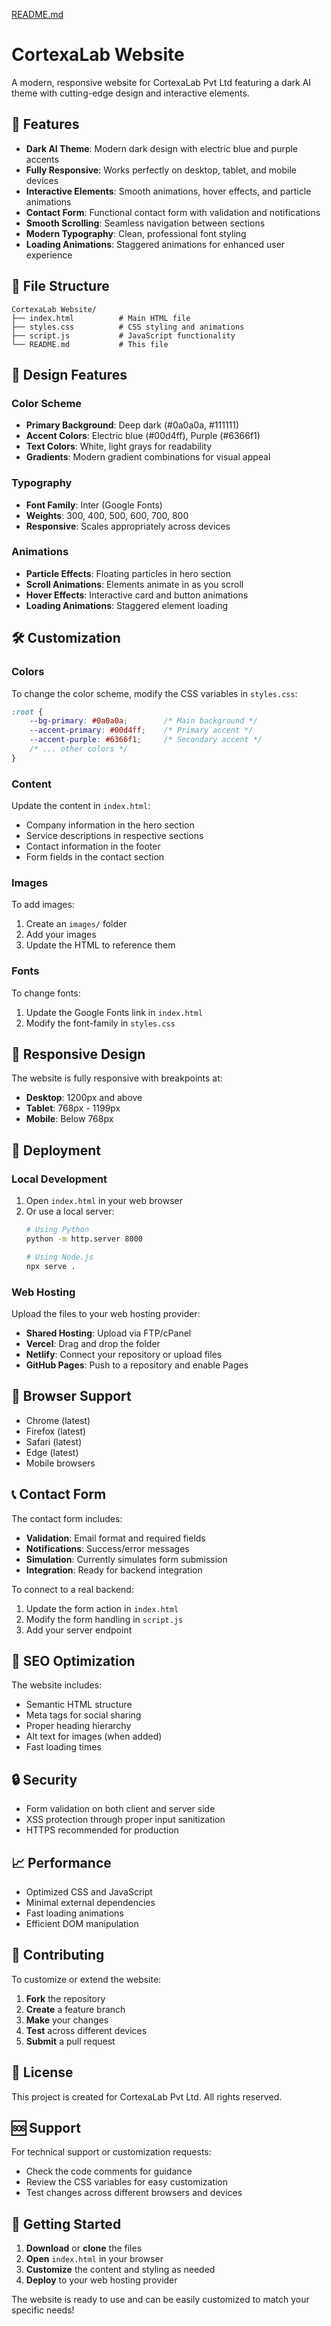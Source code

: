 [README.md](https://github.com/user-attachments/files/21843227/README.md)
# CortexaLab Website

A modern, responsive website for CortexaLab Pvt Ltd featuring a dark AI theme with cutting-edge design and interactive elements.

## 🚀 Features

- **Dark AI Theme**: Modern dark design with electric blue and purple accents
- **Fully Responsive**: Works perfectly on desktop, tablet, and mobile devices
- **Interactive Elements**: Smooth animations, hover effects, and particle animations
- **Contact Form**: Functional contact form with validation and notifications
- **Smooth Scrolling**: Seamless navigation between sections
- **Modern Typography**: Clean, professional font styling
- **Loading Animations**: Staggered animations for enhanced user experience

## 📁 File Structure

```
CortexaLab Website/
├── index.html          # Main HTML file
├── styles.css          # CSS styling and animations
├── script.js           # JavaScript functionality
└── README.md           # This file
```

## 🎨 Design Features

### Color Scheme
- **Primary Background**: Deep dark (#0a0a0a, #111111)
- **Accent Colors**: Electric blue (#00d4ff), Purple (#6366f1)
- **Text Colors**: White, light grays for readability
- **Gradients**: Modern gradient combinations for visual appeal

### Typography
- **Font Family**: Inter (Google Fonts)
- **Weights**: 300, 400, 500, 600, 700, 800
- **Responsive**: Scales appropriately across devices

### Animations
- **Particle Effects**: Floating particles in hero section
- **Scroll Animations**: Elements animate in as you scroll
- **Hover Effects**: Interactive card and button animations
- **Loading Animations**: Staggered element loading

## 🛠️ Customization

### Colors
To change the color scheme, modify the CSS variables in `styles.css`:

```css
:root {
    --bg-primary: #0a0a0a;        /* Main background */
    --accent-primary: #00d4ff;    /* Primary accent */
    --accent-purple: #6366f1;     /* Secondary accent */
    /* ... other colors */
}
```

### Content
Update the content in `index.html`:
- Company information in the hero section
- Service descriptions in respective sections
- Contact information in the footer
- Form fields in the contact section

### Images
To add images:
1. Create an `images/` folder
2. Add your images
3. Update the HTML to reference them

### Fonts
To change fonts:
1. Update the Google Fonts link in `index.html`
2. Modify the font-family in `styles.css`

## 📱 Responsive Design

The website is fully responsive with breakpoints at:
- **Desktop**: 1200px and above
- **Tablet**: 768px - 1199px
- **Mobile**: Below 768px

## 🚀 Deployment

### Local Development
1. Open `index.html` in your web browser
2. Or use a local server:
   ```bash
   # Using Python
   python -m http.server 8000
   
   # Using Node.js
   npx serve .
   ```

### Web Hosting
Upload the files to your web hosting provider:
- **Shared Hosting**: Upload via FTP/cPanel
- **Vercel**: Drag and drop the folder
- **Netlify**: Connect your repository or upload files
- **GitHub Pages**: Push to a repository and enable Pages

## 🔧 Browser Support

- Chrome (latest)
- Firefox (latest)
- Safari (latest)
- Edge (latest)
- Mobile browsers

## 📞 Contact Form

The contact form includes:
- **Validation**: Email format and required fields
- **Notifications**: Success/error messages
- **Simulation**: Currently simulates form submission
- **Integration**: Ready for backend integration

To connect to a real backend:
1. Update the form action in `index.html`
2. Modify the form handling in `script.js`
3. Add your server endpoint

## 🎯 SEO Optimization

The website includes:
- Semantic HTML structure
- Meta tags for social sharing
- Proper heading hierarchy
- Alt text for images (when added)
- Fast loading times

## 🔒 Security

- Form validation on both client and server side
- XSS protection through proper input sanitization
- HTTPS recommended for production

## 📈 Performance

- Optimized CSS and JavaScript
- Minimal external dependencies
- Fast loading animations
- Efficient DOM manipulation

## 🤝 Contributing

To customize or extend the website:

1. **Fork** the repository
2. **Create** a feature branch
3. **Make** your changes
4. **Test** across different devices
5. **Submit** a pull request

## 📄 License

This project is created for CortexaLab Pvt Ltd. All rights reserved.

## 🆘 Support

For technical support or customization requests:
- Check the code comments for guidance
- Review the CSS variables for easy customization
- Test changes across different browsers and devices

## 🎉 Getting Started

1. **Download** or **clone** the files
2. **Open** `index.html` in your browser
3. **Customize** the content and styling as needed
4. **Deploy** to your web hosting provider

The website is ready to use and can be easily customized to match your specific needs!
